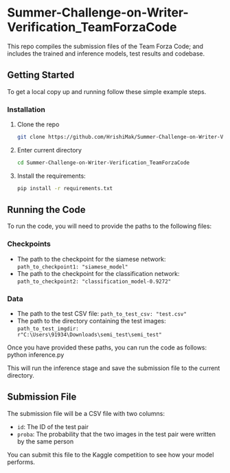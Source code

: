 # Summer-Challenge-on-Writer-Verification_TeamForzaCode
This repo compiles the submission files of the Team Forza Code; and includes the trained and inference models, test results and codebase. 


<!-- GETTING STARTED -->
## Getting Started

To get a local copy up and running follow these simple example steps.

### Installation

1. Clone the repo
   ```sh
   git clone https://github.com/HrishiMak/Summer-Challenge-on-Writer-Verification_TeamForzaCode.git
   ```
2. Enter current directory
   ```sh
   cd Summer-Challenge-on-Writer-Verification_TeamForzaCode
   ```
3. Install the requirements:
   ```sh
   pip install -r requirements.txt
   ```

## Running the Code

To run the code, you will need to provide the paths to the following files:

### Checkpoints

* The path to the checkpoint for the siamese network:
        ``path_to_checkpoint1: "siamese_model"``
* The path to the checkpoint for the classification network:
        ``path_to_checkpoint2: "classification_model-0.9272"``

### Data

* The path to the test CSV file:
     ``path_to_test_csv: "test.csv"``
* The path to the directory containing the test images:
     ``path_to_test_imgdir: r"C:\Users\91934\Downloads\semi_test\semi_test"``

Once you have provided these paths, you can run the code as follows:
python inference.py

This will run the inference stage and save the submission file to the current directory.

## Submission File

The submission file will be a CSV file with two columns:

* `id`: The ID of the test pair
* `proba`: The probability that the two images in the test pair were written by the same person

You can submit this file to the Kaggle competition to see how your model performs.

